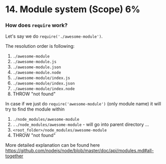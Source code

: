 # 14. Module system (Scope) 6%

### How does `require` work?

Let's say we do `require('./awesome-module')`.

The resolution order is following:

1. `./awesome-module`
2. `./awesome-module.js`
3. `./awesome-module.json`
4. `./awesome-module.node`
5. `./awesome-module/index.js`
6. `./awesome-module/index.json`
7. `./awesome-module/index.node`
8. THROW "not found"

In case if we just do `require('awesome-module')` (only module name) it will try to find the module within

1. `./node_modules/awesome-module`
2. `../node_modules/awesome-module` - will go into parent directory
   ...
3. `<root_folder>/node_modules/awesome-module`
4. THROW "not found"

More detailed explanation can be found here https://github.com/nodejs/node/blob/master/doc/api/modules.md#all-together
